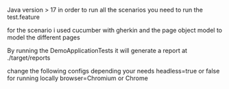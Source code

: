 Java version > 17
in order to run all the scenarios you need to run the test.feature

for the scenario i used cucumber with gherkin and the page object model to model the different pages


By running the DemoApplicationTests it will generate a report at ./target/reports

change the following configs depending your needs
headless=true or false for running locally
browser=Chromium or Chrome 
